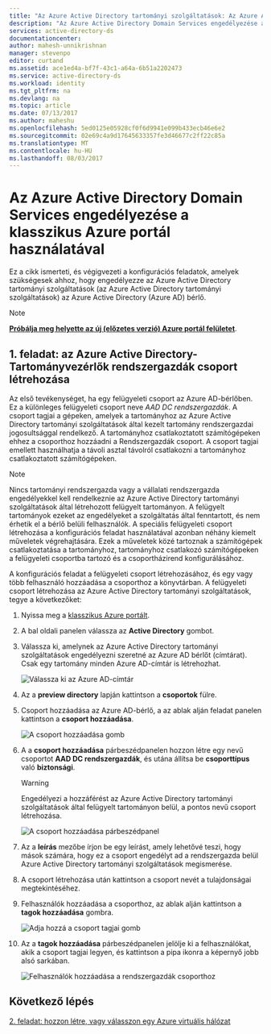 ```yaml
---
title: "Az Azure Active Directory tartományi szolgáltatások: Az Azure Active Directory-Tartományvezérlők rendszergazdák csoport létrehozása |} Microsoft Docs"
description: "Az Azure Active Directory Domain Services engedélyezése a klasszikus Azure portál használatával"
services: active-directory-ds
documentationcenter: 
author: mahesh-unnikrishnan
manager: stevenpo
editor: curtand
ms.assetid: ace1ed4a-bf7f-43c1-a64a-6b51a2202473
ms.service: active-directory-ds
ms.workload: identity
ms.tgt_pltfrm: na
ms.devlang: na
ms.topic: article
ms.date: 07/13/2017
ms.author: maheshu
ms.openlocfilehash: 5ed0125e05928cf0f6d9941e099b433ecb46e6e2
ms.sourcegitcommit: 02e69c4a9d17645633357fe3d46677c2ff22c85a
ms.translationtype: MT
ms.contentlocale: hu-HU
ms.lasthandoff: 08/03/2017
---
```

# <a name="enable-azure-active-directory-domain-services-using-the-azure-classic-portal"></a>Az Azure Active Directory Domain Services engedélyezése a klasszikus Azure portál használatával
Ez a cikk ismerteti, és végigvezeti a konfigurációs feladatok, amelyek szükségesek ahhoz, hogy engedélyezze az Azure Active Directory tartományi szolgáltatások (az Azure Active Directory tartományi szolgáltatások) az Azure Active Directory (Azure AD) bérlő.

> [!NOTE]
> [**Próbálja meg helyette az új (előzetes verzió) Azure portál felületet**](active-directory-ds-getting-started.md). 
>

## <a name="task-1-create-the-azure-ad-dc-administrators-group"></a>1. feladat: az Azure Active Directory-Tartományvezérlők rendszergazdák csoport létrehozása
Az első tevékenységet, ha egy felügyeleti csoport az Azure AD-bérlőben. Ez a különleges felügyeleti csoport neve *AAD DC rendszergazdák*. A csoport tagjai a gépeken, amelyek a tartományhoz az Azure Active Directory tartományi szolgáltatások által kezelt tartomány rendszergazdai jogosultsággal rendelkező. A tartományhoz csatlakoztatott számítógépeken ehhez a csoporthoz hozzáadni a Rendszergazdák csoport. A csoport tagjai emellett használhatja a távoli asztal távolról csatlakozni a tartományhoz csatlakoztatott számítógépeken.  

> [!NOTE]
> Nincs tartományi rendszergazda vagy a vállalati rendszergazda engedélyekkel kell rendelkeznie az Azure Active Directory tartományi szolgáltatások által létrehozott felügyelt tartományon. A felügyelt tartományok ezeket az engedélyeket a szolgáltatás által fenntartott, és nem érhetik el a bérlő belüli felhasználók. A speciális felügyeleti csoport létrehozása a konfigurációs feladat használatával azonban néhány kiemelt műveletek végrehajtására. Ezek a műveletek közé tartoznak a számítógépek csatlakoztatása a tartományhoz, tartományhoz csatlakozó számítógépeken a felügyeleti csoportba tartozó és a csoportházirend konfigurálásához.
>

A konfigurációs feladat a felügyeleti csoport létrehozásához, és egy vagy több felhasználó hozzáadása a csoporthoz a könyvtárban. A felügyeleti csoport létrehozása az Azure Active Directory tartományi szolgáltatások, tegye a következőket:

1. Nyissa meg a [klasszikus Azure portált](https://manage.windowsazure.com).
2. A bal oldali panelen válassza az **Active Directory** gombot.
3. Válassza ki, amelynek az Azure Active Directory tartományi szolgáltatások engedélyezni szeretné az Azure AD bérlőt (címtárat). Csak egy tartomány minden Azure AD-címtár is létrehozhat.

    ![Válassza ki az Azure AD-címtár](./media/active-directory-domain-services-getting-started/select-aad-directory.png)
4. Az a **preview directory** lapján kattintson a **csoportok** fülre.
5. Csoport hozzáadása az Azure AD-bérlő, a az ablak alján feladat panelen kattintson a **csoport hozzáadása**.

    ![A csoport hozzáadása gomb](./media/active-directory-domain-services-getting-started/add-group-button.png)
6. A a **csoport hozzáadása** párbeszédpanelen hozzon létre egy nevű csoportot **AAD DC rendszergazdák**, és utána állítsa be **csoporttípus** való **biztonsági**.

   > [!WARNING]
   > Engedélyezi a hozzáférést az Azure Active Directory tartományi szolgáltatások által felügyelt tartományon belül, a pontos nevű csoport létrehozása.
   >
   >

    ![A csoport hozzáadása párbeszédpanel](./media/active-directory-domain-services-getting-started/create-admin-group.png)
7. Az a **leírás** mezőbe írjon be egy leírást, amely lehetővé teszi, hogy mások számára, hogy ez a csoport engedélyt ad a rendszergazda belül Azure Active Directory tartományi szolgáltatások megismerése.
8. A csoport létrehozása után kattintson a csoport nevét a tulajdonságai megtekintéséhez.
9. Felhasználók hozzáadása a csoporthoz, az ablak alján kattintson a **tagok hozzáadása** gombra.

    ![Adja hozzá a csoport tagjai gomb](./media/active-directory-domain-services-getting-started/add-group-members-button.png)
10. Az a **tagok hozzáadása** párbeszédpanelen jelölje ki a felhasználókat, akik a csoport tagjai legyen, és kattintson a pipa ikonra a képernyő jobb alsó sarkában.

    ![Felhasználók hozzáadása a rendszergazdák csoporthoz](./media/active-directory-domain-services-getting-started/add-group-members.png)


## <a name="next-step"></a>Következő lépés
[2. feladat: hozzon létre, vagy válasszon egy Azure virtuális hálózat](active-directory-ds-getting-started-vnet.md)
